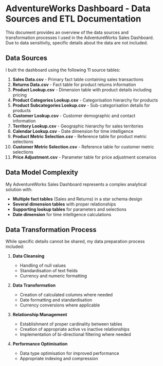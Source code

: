 # AdventureWorks Dashboard - Data Sources and ETL Documentation

This document provides an overview of the data sources and transformation processes I used in the AdventureWorks Sales Dashboard. Due to data sensitivity, specific details about the data are not included.

## Data Sources

I built the dashboard using the following 11 source tables:

1. **Sales Data.csv** - Primary fact table containing sales transactions
2. **Returns Data.csv** - Fact table for product returns information
3. **Product Lookup.csv** - Dimension table with product details including pricing
4. **Product Categories Lookup.csv** - Categorisation hierarchy for products
5. **Product Subcategories Lookup.csv** - Sub-categorisation details for products
6. **Customer Lookup.csv** - Customer demographic and contact information
7. **Territory Lookup.csv** - Geographic hierarchy for sales territories
8. **Calendar Lookup.csv** - Date dimension for time intelligence
9. **Product Metric Selection.csv** - Reference table for product metric selections
10. **Customer Metric Selection.csv** - Reference table for customer metric selections
11. **Price Adjustment.csv** - Parameter table for price adjustment scenarios

## Data Model Complexity

My AdventureWorks Sales Dashboard represents a complex analytical solution with:

- **Multiple fact tables** (Sales and Returns) in a star schema design
- **Several dimension tables** with proper relationships 
- **Supporting lookup tables** for parameters and selections
- **Date dimension** for time intelligence calculations

## Data Transformation Process

While specific details cannot be shared, my data preparation process included:

1. **Data Cleansing**
   - Handling of null values
   - Standardisation of text fields
   - Currency and numeric formatting

2. **Data Transformation**
   - Creation of calculated columns where needed
   - Date formatting and standardisation
   - Currency conversions where applicable

3. **Relationship Management**
   - Establishment of proper cardinality between tables
   - Creation of appropriate active vs inactive relationships
   - Implementation of bi-directional filtering where needed

4. **Performance Optimisation**
   - Data type optimisation for improved performance
   - Appropriate indexing and compression
